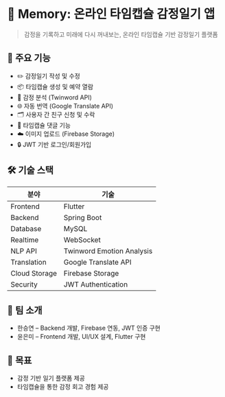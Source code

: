 # 💌 Memory: 온라인 타임캡슐 감정일기 앱

> 감정을 기록하고 미래에 다시 꺼내보는, 온라인 타임캡슐 기반 감정일기 플랫폼

## 📱 주요 기능

- ✏️ 감정일기 작성 및 수정
- 📦 타임캡슐 생성 및 예약 열람
- 🧠 감정 분석 (Twinword API)
- 🌐 자동 번역 (Google Translate API)
- 🗂️ 사용자 간 친구 신청 및 수락
- 💬 타임캡슐 댓글 기능
- ☁️ 이미지 업로드 (Firebase Storage)
- 🔒 JWT 기반 로그인/회원가입

## 🛠️ 기술 스택

| 분야 | 기술 |
|------|------|
| Frontend | Flutter |
| Backend  | Spring Boot |
| Database | MySQL |
| Realtime | WebSocket |
| NLP API | Twinword Emotion Analysis |
| Translation | Google Translate API |
| Cloud Storage | Firebase Storage |
| Security | JWT Authentication |

## 👥 팀 소개

- 한승연 – Backend 개발, Firebase 연동, JWT 인증 구현
- 윤은미 – Frontend 개발, UI/UX 설계, Flutter 구현

## 🎯 목표

- 감정 기반 일기 플랫폼 제공
- 타임캡슐을 통한 감정 회고 경험 제공
